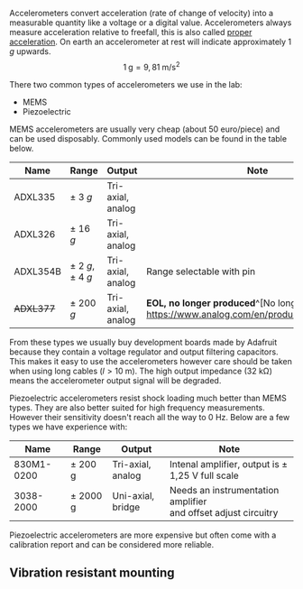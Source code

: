 Accelerometers convert acceleration (rate of change of velocity) into a measurable quantity like a voltage or a digital value. Accelerometers always measure acceleration relative to freefall, this is also called [proper acceleration](https://en.wikipedia.org/wiki/Proper_acceleration). On earth an accelerometer at rest will indicate approximately 1 *g* upwards. 
$$1\;\text{g}=9,81\;\text{m/s}^2$$

There two common types of accelerometers we use in the lab:
- MEMS
- Piezoelectric

MEMS accelerometers are usually very cheap (about 50 euro/piece) and can be used disposably. Commonly used models can be found in the table below.

| Name        | Range            | Output            | Note                                                                                             |
| ----------- | ---------------- | ----------------- | ------------------------------------------------------------------------------------------------ |
| ADXL335     | ± 3 *g*          | Tri-axial, analog |                                                                                                  |
| ADXL326     | ± 16 *g*         | Tri-axial, analog |                                                                                                  |
| ADXL354B    | ± 2 *g*, ± 4 *g* | Tri-axial, analog | Range selectable with pin                                                                        |
| ~~ADXL377~~ | ± 200 *g*        | Tri-axial, analog | **EOL, no longer produced**^[No longer produced https://www.analog.com/en/products/adxl377.html] |

From these types we usually buy development boards made by Adafruit because they contain a voltage regulator and output filtering capacitors. This makes it easy to use the accelerometers however care should be taken when using long cables ($l>10\;\text{m}$). The high output impedance (32 kΩ) means the accelerometer output signal will be degraded.

Piezoelectric accelerometers resist shock loading much better than MEMS types. They are also better suited for high frequency measurements. However their sensitivity doesn't reach all the way to 0 Hz. Below are a few types we have experience with:

| Name       | Range    | Output            | Note                                                               |
| ---------- | -------- | ----------------- | ------------------------------------------------------------------ |
| 830M1-0200 | ± 200 g  | Tri-axial, analog | Intenal amplifier, output is ± 1,25 V full scale                   |
| 3038-2000  | ± 2000 g | Uni-axial, bridge | Needs an instrumentation amplifier <br>and offset adjust circuitry |

Piezoelectric accelerometers are more expensive but often come with a calibration report and can be considered more reliable.

## Vibration resistant mounting

